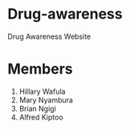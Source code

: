 # Drug-awareness
Drug Awareness Website

# Members
1. Hillary Wafula
2. Mary Nyambura
3. Brian Ngigi
4. Alfred Kiptoo
